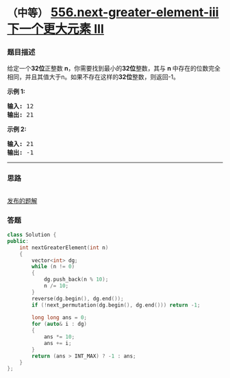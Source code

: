 # `（中等）` [556.next-greater-element-iii 下一个更大元素 III](https://leetcode-cn.com/problems/next-greater-element-iii/)

### 题目描述
<p>给定一个<strong>32位</strong>正整数&nbsp;<strong>n</strong>，你需要找到最小的<strong>32位</strong>整数，其与&nbsp;<strong>n&nbsp;</strong>中存在的位数完全相同，并且其值大于n。如果不存在这样的<strong>32位</strong>整数，则返回-1。</p>

<p><strong>示例 1:</strong></p>

<pre><strong>输入:</strong> 12
<strong>输出:</strong> 21
</pre>

<p><strong>示例 2:</strong></p>

<pre><strong>输入:</strong> 21
<strong>输出:</strong> -1
</pre>


---
### 思路
```
```

[发布的题解](https://leetcode-cn.com/problems/reverse-linked-list/solution/206-by-ikaruga/)

### 答题
``` C++
class Solution {
public:
    int nextGreaterElement(int n) 
	{
		vector<int> dg;
		while (n != 0)
		{
			dg.push_back(n % 10);
			n /= 10;
		}
		reverse(dg.begin(), dg.end());
		if (!next_permutation(dg.begin(), dg.end())) return -1;
		
		long long ans = 0;
		for (auto& i : dg)
		{
			ans *= 10;
			ans += i;
		}
		return (ans > INT_MAX) ? -1 : ans;
    }
};
```




